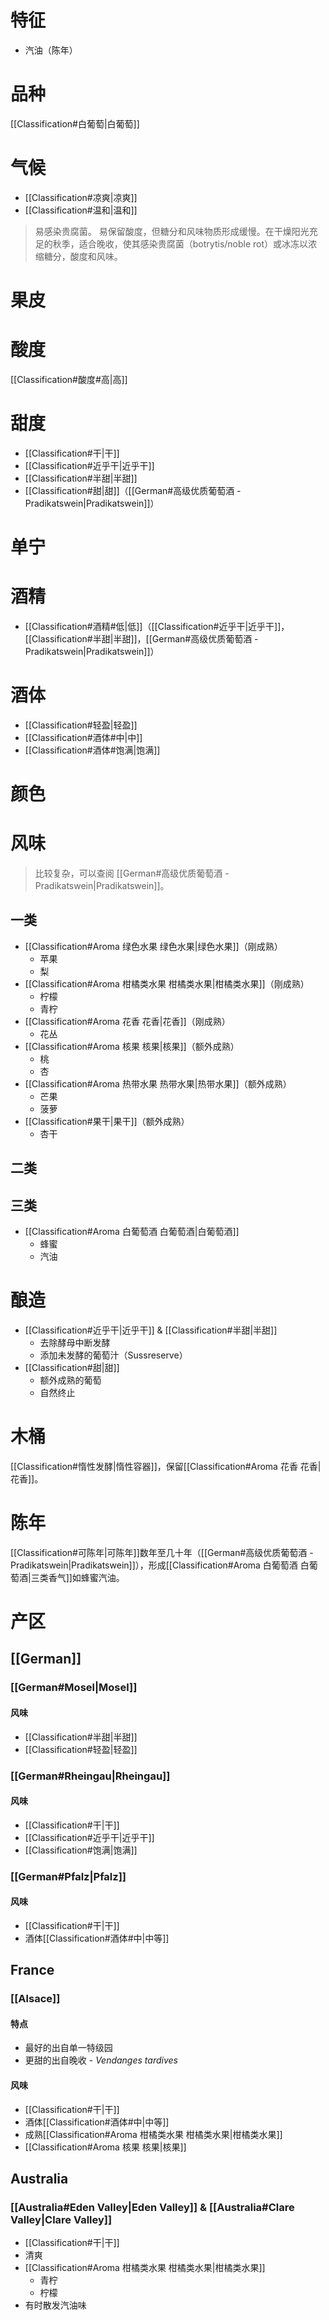 # 特征

- 汽油（陈年）

# 品种

[[Classification#白葡萄|白葡萄]]

# 气候

- [[Classification#凉爽|凉爽]]
- [[Classification#温和|温和]]

> 易感染贵腐菌。
> 易保留酸度，但糖分和风味物质形成缓慢。在干燥阳光充足的秋季，适合晚收，使其感染贵腐菌（botrytis/noble rot）或冰冻以浓缩糖分，酸度和风味。

# 果皮



# 酸度

[[Classification#酸度#高|高]]

# 甜度

- [[Classification#干|干]]
- [[Classification#近乎干|近乎干]]
- [[Classification#半甜|半甜]]
- [[Classification#甜|甜]]（[[German#高级优质葡萄酒 - Pradikatswein|Pradikatswein]]）

# 单宁



# 酒精

- [[Classification#酒精#低|低]]（[[Classification#近乎干|近乎干]]，[[Classification#半甜|半甜]]，[[German#高级优质葡萄酒 - Pradikatswein|Pradikatswein]]）

# 酒体

- [[Classification#轻盈|轻盈]]
- [[Classification#酒体#中|中]]
- [[Classification#酒体#饱满|饱满]]

# 颜色



# 风味

> 比较复杂，可以查阅 [[German#高级优质葡萄酒 - Pradikatswein|Pradikatswein]]。

## 一类

- [[Classification#Aroma 绿色水果 绿色水果|绿色水果]]（刚成熟）
	- 苹果
	- 梨
- [[Classification#Aroma 柑橘类水果 柑橘类水果|柑橘类水果]]（刚成熟）
	- 柠檬
	- 青柠
- [[Classification#Aroma 花香 花香|花香]]（刚成熟）
	- 花丛
- [[Classification#Aroma 核果 核果|核果]]（额外成熟）
	- 桃
	- 杏
- [[Classification#Aroma 热带水果 热带水果|热带水果]]（额外成熟）
	- 芒果
	- 菠萝
- [[Classification#果干|果干]]（额外成熟）
	- 杏干

## 二类



## 三类

- [[Classification#Aroma 白葡萄酒 白葡萄酒|白葡萄酒]]
	- 蜂蜜
	- 汽油

# 酿造

- [[Classification#近乎干|近乎干]] & [[Classification#半甜|半甜]]
	- 去除酵母中断发酵
	- 添加未发酵的葡萄汁（Sussreserve）
- [[Classification#甜|甜]]
	- 额外成熟的葡萄
	- 自然终止

# 木桶

[[Classification#惰性发酵|惰性容器]]，保留[[Classification#Aroma 花香 花香|花香]]。

# 陈年

[[Classification#可陈年|可陈年]]数年至几十年（[[German#高级优质葡萄酒 - Pradikatswein|Pradikatswein]]），形成[[Classification#Aroma 白葡萄酒 白葡萄酒|三类香气]]如蜂蜜汽油。

# 产区

## [[German]]

### [[German#Mosel|Mosel]]

#### 风味

- [[Classification#半甜|半甜]]
- [[Classification#轻盈|轻盈]]

### [[German#Rheingau|Rheingau]]

#### 风味

- [[Classification#干|干]]
- [[Classification#近乎干|近乎干]]
- [[Classification#饱满|饱满]]

### [[German#Pfalz|Pfalz]]

#### 风味

- [[Classification#干|干]]
- 酒体[[Classification#酒体#中|中等]]

## France

### [[Alsace]]

#### 特点

- 最好的出自单一特级园
- 更甜的出自晚收 - *Vendanges tardives*

#### 风味

- [[Classification#干|干]]
- 酒体[[Classification#酒体#中|中等]]
- 成熟[[Classification#Aroma 柑橘类水果 柑橘类水果|柑橘类水果]]
- [[Classification#Aroma 核果 核果|核果]]

## Australia

### [[Australia#Eden Valley|Eden Valley]] & [[Australia#Clare Valley|Clare Valley]]

- [[Classification#干|干]]
- 清爽
- [[Classification#Aroma 柑橘类水果 柑橘类水果|柑橘类水果]]
	- 青柠
	- 柠檬
- 有时散发汽油味

